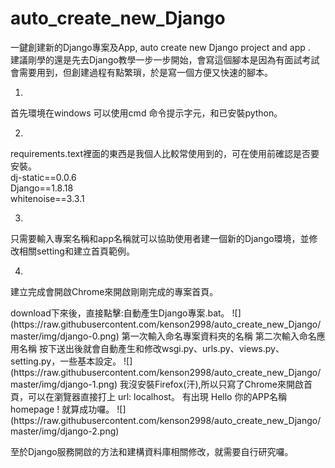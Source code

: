 # auto_create_new_Django
一鍵創建新的Django專案及App, auto create new Django project and app .  
建議剛學的還是先去Django教學一步一步開始，會寫這個腳本是因為有面試考試會需要用到，但創建過程有點繁瑣，於是寫一個方便又快速的腳本。  
  
1.
首先環境在windows 可以使用cmd 命令提示字元，和已安裝python。  

2.  
requirements.text裡面的東西是我個人比較常使用到的，可在使用前確認是否要安裝。  
dj-static==0.0.6  
Django==1.8.18  
whitenoise==3.3.1  

3.  
只需要輸入專案名稱和app名稱就可以協助使用者建一個新的Django環境，並修改相關setting和建立首頁範例。 

4.  
建立完成會開啟Chrome來開啟剛剛完成的專案首頁。  
</hr>
download下來後，直接點擊:自動產生Django專案.bat。
![](https://raw.githubusercontent.com/kenson2998/auto_create_new_Django/master/img/django-0.png)
</hr>
第一次輸入命名專案資料夾的名稱  
第二次輸入命名應用名稱  
按下送出後就會自動產生和修改wsgi.py、urls.py、views.py、setting.py，一些基本設定。
![](https://raw.githubusercontent.com/kenson2998/auto_create_new_Django/master/img/django-1.png)
</hr>
我沒安裝Firefox(汗),所以只寫了Chrome來開啟首頁，可以在瀏覽器直接打上 url: localhost。
有出現 Hello 你的APP名稱 homepage ! 就算成功囉。
![](https://raw.githubusercontent.com/kenson2998/auto_create_new_Django/master/img/django-2.png)

至於Django服務開啟的方法和建構資料庫相關修改，就需要自行研究囉。